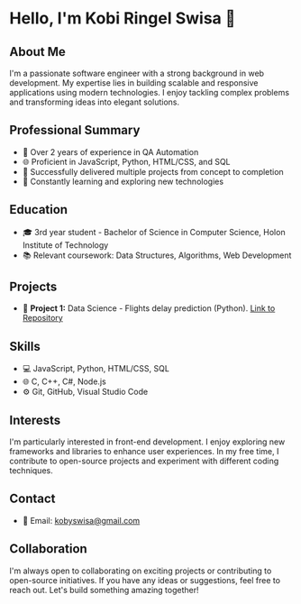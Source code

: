 # Hello, I'm Kobi Ringel Swisa 👋

## About Me
I'm a passionate software engineer with a strong background in web development. My expertise lies in building scalable and responsive applications using modern technologies. I enjoy tackling complex problems and transforming ideas into elegant solutions.

## Professional Summary
- 💼 Over 2 years of experience in QA Automation
- 🌐 Proficient in JavaScript, Python, HTML/CSS, and SQL
- 🚀 Successfully delivered multiple projects from concept to completion
- 🌱 Constantly learning and exploring new technologies

## Education
- 🎓 3rd year student - Bachelor of Science in Computer Science, Holon Institute of Technology
- 📚 Relevant coursework: Data Structures, Algorithms, Web Development

## Projects
- 🌟 **Project 1:** Data Science - Flights delay prediction (Python). [Link to Repository]((https://github.com/KobiSwisa/Flights-Delay-Prediction-Data-Science-Project))

## Skills
- 💻 JavaScript, Python, HTML/CSS, SQL
- 🌐 C, C++, C#, Node.js
- ⚙️ Git, GitHub, Visual Studio Code

## Interests
I'm particularly interested in front-end development. I enjoy exploring new frameworks and libraries to enhance user experiences. In my free time, I contribute to open-source projects and experiment with different coding techniques.

## Contact
- 📧 Email: kobyswisa@gmail.com

## Collaboration
I'm always open to collaborating on exciting projects or contributing to open-source initiatives. If you have any ideas or suggestions, feel free to reach out. Let's build something amazing together!

